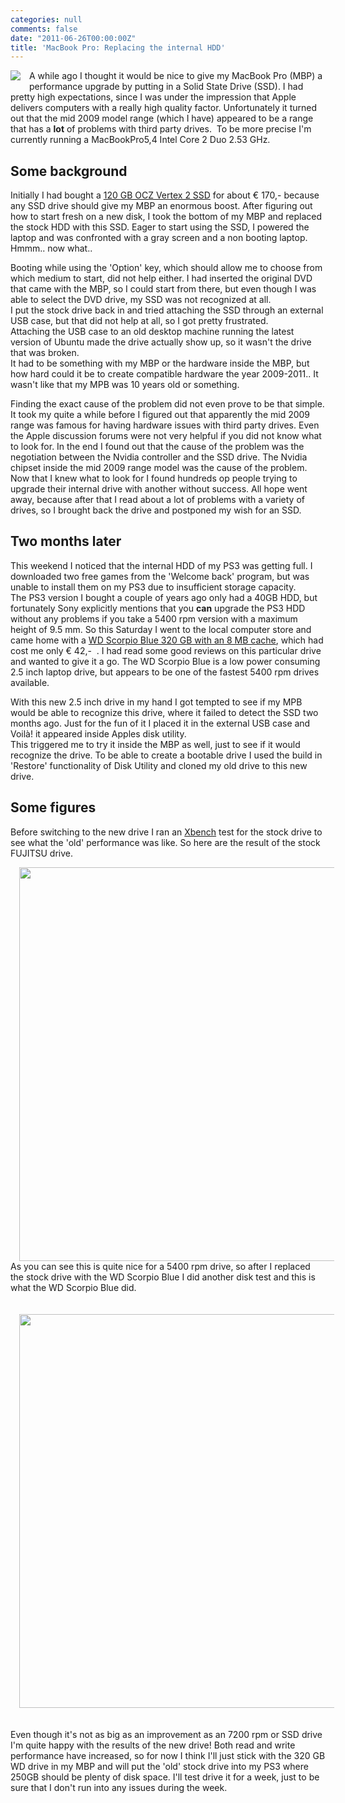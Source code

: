 ```yaml
---
categories: null
comments: false
date: "2011-06-26T00:00:00Z"
title: 'MacBook Pro: Replacing the internal HDD'
---
```


<a href="http://1.bp.blogspot.com/-H-R6-ZM_YEs/TgeEHfAt1uI/AAAAAAAAAc8/CYUR-j867P8/s1600/Apple-logo.jpg" imageanchor="1" style="clear: left; float: left; margin-bottom: 1em; margin-right: 1em;"><img border="0" src="http://1.bp.blogspot.com/-H-R6-ZM_YEs/TgeEHfAt1uI/AAAAAAAAAc8/CYUR-j867P8/s1600/Apple-logo.jpg" /></a>
A while ago I thought it would be nice to give my MacBook Pro (MBP) a performance upgrade by putting in a Solid State Drive (SSD). I had pretty high expectations, since I was under the impression that Apple delivers computers with a really high quality factor. Unfortunately it turned out that the mid 2009 model range (which I have) appeared to be a range that has a <b>lot</b> of problems with third party drives.&nbsp; To be more precise I'm currently running a MacBookPro5,4 Intel Core 2 Duo 2.53 GHz.

## Some background

Initially I had bought a <a href="http://www.ocztechnology.com/ocz-vertex-2-sata-ii-2-5-ssd.html%20">120 GB OCZ Vertex 2 SSD</a> for about € 170,- because any SSD drive should give my MBP an enormous boost. After figuring out how to start fresh on a new disk, I took the bottom of my MBP and replaced the stock HDD with this SSD. Eager to start using the SSD, I powered the laptop and was confronted with a gray screen and a non booting laptop. Hmmm.. now what..

Booting while using the 'Option' key, which should allow me to choose from which medium to start, did not help either. I had inserted the original DVD that came with the MBP, so I could start from there, but even though I was able to select the DVD drive, my SSD was not recognized at all.<br />I put the stock drive back in and tried attaching the SSD through an external USB case, but that did not help at all, so I got pretty frustrated.<br />Attaching the USB case to an old desktop machine running the latest version of Ubuntu made the drive actually show up, so it wasn't the drive that was broken.&nbsp; <br />It had to be something with my MBP or the hardware inside the MBP, but how hard could it be to create compatible hardware the year 2009-2011.. It wasn't like that my MPB was 10 years old or something.

Finding the exact cause of the problem did not even prove to be that simple. It took my quite a while before I figured out that apparently the mid 2009 range was famous for having hardware issues with third party drives. Even the Apple discussion forums were not very helpful if you did not know what to look for. In the end I found out that the cause of the problem was the negotiation between the Nvidia controller and the SSD drive. The Nvidia chipset inside the mid 2009 range model was the cause of the problem. Now that I knew what to look for I found hundreds op people trying to upgrade their internal drive with another without success. All hope went away, because after that I read about a lot of problems with a variety of drives, so I brought back the drive and postponed my wish for an SSD.

## Two months later

This weekend I noticed that the internal HDD of my PS3 was getting full. I downloaded two free games from the 'Welcome back' program, but was unable to install them on my PS3 due to insufficient storage capacity.<br />The PS3 version I bought a couple of years ago only had a 40GB HDD, but fortunately Sony explicitly mentions that you <b>can</b> upgrade the PS3 HDD without any problems if you take a 5400 rpm version with a maximum height of 9.5 mm. So this Saturday I went to the local computer store and came home with a <a href="http://www.wdc.com/en/products/products.aspx?id=140">WD Scorpio Blue 320 GB with an 8 MB cache</a>, which had cost me only € 42,-&nbsp; . I had read some good reviews on this particular drive and wanted to give it a go. The WD Scorpio Blue is a low power consuming 2.5 inch laptop drive, but appears to be one of the fastest 5400 rpm drives available.

With this new 2.5 inch drive in my hand I got tempted to see if my MPB would be able to recognize this drive, where it failed to detect the SSD two months ago. Just for the fun of it I placed it in the external USB case and Voilà! it appeared inside Apples disk utility.<br />This triggered me to try it inside the MBP as well, just to see if it would recognize the drive. To be able to create a bootable drive I used the build in 'Restore' functionality of Disk Utility and cloned my old drive to this new drive.

## Some figures

Before switching to the new drive I ran an <a href="http://www.xbench.com/">Xbench</a> test for the stock drive to see what the 'old' performance was like. So here are the result of the stock FUJITSU drive.

<div class="separator" style="clear: both; text-align: center;"><a href="http://1.bp.blogspot.com/-_3UT-P9i3Dg/TgeNUacQQRI/AAAAAAAAAdA/4dvEMdqWpT0/s1600/CapturFiles-201106177_2106.png" imageanchor="1" style="margin-left: 1em; margin-right: 1em;"><img border="0" height="630" src="http://1.bp.blogspot.com/-_3UT-P9i3Dg/TgeNUacQQRI/AAAAAAAAAdA/4dvEMdqWpT0/s640/CapturFiles-201106177_2106.png" width="640" /></a></div>As you can see this is quite nice for a 5400 rpm drive, so after I replaced the stock drive with the WD Scorpio Blue I did another disk test and this is what the WD Scorpio Blue did.<br /><br /><br /><div class="separator" style="clear: both; text-align: center;"><a href="http://2.bp.blogspot.com/-EA6iKtlElvQ/TgeNobhbpSI/AAAAAAAAAdE/jOa410EkV5c/s1600/CapturFiles-201106177_1206.png" imageanchor="1" style="margin-left: 1em; margin-right: 1em;"><img border="0" height="630" src="http://2.bp.blogspot.com/-EA6iKtlElvQ/TgeNobhbpSI/AAAAAAAAAdE/jOa410EkV5c/s640/CapturFiles-201106177_1206.png" width="640" /></a></div><br /><br />Even though it's not as big as an improvement as an 7200 rpm or SSD drive I'm quite happy with the results of the new drive! Both read and write performance have increased, so for now I think I'll just stick with the 320 GB WD drive in my MBP and will put the 'old' stock drive into my PS3 where 250GB should be plenty of disk space. I'll test drive it for a week, just to be sure that I don't run into any issues during the week.</div>
